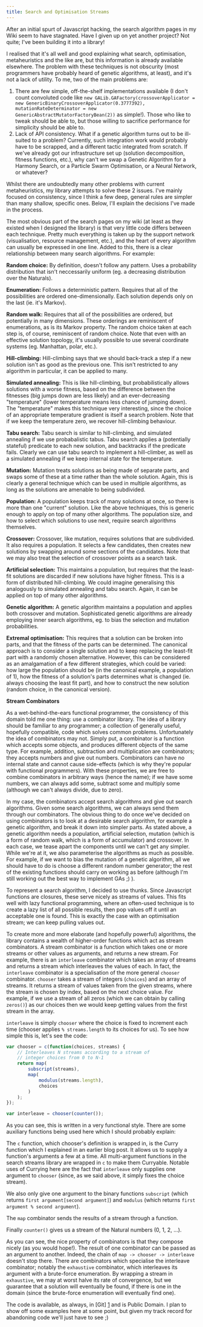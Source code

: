 ```yaml
---
title: Search and Optimisation Streams
---
```

After an initial spurt of Javascript hacking, the search algorithm pages in my Wiki seem to have stagnated. Have I given up on yet another project? Not quite; I've been building it into a library!

I realised that it's all well and good explaining what search, optimisation, metaheuristics and the like are, but this information is already available elsewhere. The problem with these techniques is not obscurity (most programmers have probably heard of genetic algorithms, at least), and it's not a lack of utility. To me, two of the main problems are:
  1) There are few simple, off-the-shelf implementations available (I don't count convoluted code like `new GALib.GAFactory(crossoverApplicator = new GenericBinaryCrossoverApplicator(0.3777392), mutationRateDeterminator = new GenericAbstractMutatorFactoryBean(2))` as simple!). Those who like to tweak should be able to, but those willing to sacrifice performance for simplicity should be able to.
  2) Lack of API consistency. What if a genetic algorithm turns out to be ill-suited to a problem? Currently, such integration work would probably have to be scrapped, and a different tactic integrated from scratch. If we've already got our infrastructure set up (solution decomposition, fitness functions, etc.), why can't we swap a Genetic Algorithm for a Harmony Search, or a Particle Swarm Optimisation, or a Neural Network, or whatever?

Whilst there are undoubtedly many other problems with current metaheuristics, my library attempts to solve these 2 issues. I've mainly focused on consistency, since I think a few deep, general rules are simpler than many shallow, specific ones. Below, I'll explain the decisions I've made in the process.

The most obvious part of the search pages on my wiki (at least as they existed when I designed the library) is that very little code differs between each technique. Pretty much everything is taken up by the support network (visualisation, resource management, etc.), and the heart of every algorithm can usually be expressed in one line. Added to this, there is a clear relationship between many search algorithms. For example:


**Random choice:** By definition, doesn't follow any pattern. Uses a probability distribution that isn't neccessarily uniform (eg. a decreasing distribution over the Naturals).

**Enumeration:** Follows a deterministic pattern. Requires that all of the possibilities are ordered one-dimensionally. Each solution depends only on the last (ie. it's Markov).

**Random walk:** Requires that all of the possibilities are ordered, but potentially in many dimensions. These orderings are reminiscent of enumerations, as is its Markov property. The random choice taken at each step is, of course, reminiscent of random choice. Note that even with an effective solution topology, it's usually possible to use several coordinate systems (eg. Manhattan, polar, etc.).

**Hill-climbing:** Hill-climbing says that we should back-track a step if a new solution isn't as good as the previous one. This isn't restricted to any algorithm in particular, it can be applied to many.

**Simulated annealing:** This is like hill-climbing, but probabilistically allows solutions with a worse fitness, based on the difference between the fitnesses (big jumps down are less likely) and an ever-decreasing "temperature" (lower temperature means less chance of jumping down). The "temperature" makes this technique very interesting, since the choice of an appropriate temperature gradient is itself a search problem. Note that if we keep the temperature zero, we recover hill-climbing behaviour.

**Tabu search:** Tabu search is similar to hill-climbing, and simulated annealing if we use probabalistic tabus. Tabu search applies a (potentially stateful) predicate to each new solution, and backtracks if the predicate fails. Clearly we can use tabu search to implement a hill-climber, as well as a simulated annealing if we keep internal state for the temperature.

**Mutation:** Mutation treats solutions as being made of separate parts, and swaps some of these at a time rather than the whole solution. Again, this is clearly a general technique which can be used in multiple algorithms, as long as the solutions are amenable to being subdivided.

**Population:** A population keeps track of many solutions at once, so there is more than one "current" solution. Like the above techniques, this is generic enough to apply on top of many other algorithms. The population size, and how to select which solutions to use next, require search algorithms themselves.

**Crossover:** Crossover, like mutation, requires solutions that are subdivided. It also requires a population. It selects a few candidates, then creates new solutions by swapping around some sections of the candidates. Note that we may also treat the selection of crossover points as a search task.

**Artificial selection:** This maintains a population, but requires that the least-fit solutions are discarded if new solutions have higher fitness. This is a form of distributed hill-climbing. We could imagine generalising this analogously to simulated annealing and tabu search. Again, it can be applied on top of many other algorithms.

**Genetic algorithm:** A genetic algorithm maintains a population and applies both crossover and mutation. Sophisticated genetic algorithms are already employing inner search algorithms, eg. to bias the selection and mutation probabilities.

**Extremal optimisation:** This requires that a solution can be broken into parts, and that the fitness of the parts can be determined. The canonical approach is to consider a single solution and to keep replacing the least-fit part with a randomly chosen alternative. However, this can be considered as an amalgamation of a few different strategies, which could be varied: how large the population should be (in the canonical example, a population of 1), how the fitness of a solution's parts determines what is changed (ie. always choosing the least fit part), and how to construct the new solution (random choice, in the canonical version).

**Stream Combinators**

As a wet-behind-the-ears functional programmer, the consistency of this domain told me one thing: use a combinator library. The idea of a library should be familiar to any programmer; a collection of generally useful, hopefully compatible, code which solves common problems. Unfortunately the idea of combinators may not. Simply put, a combinator is a function which accepts some objects, and produces different objects of the same type. For example, addition, subtraction and multiplication are combinators; they accepts numbers and give out numbers. Combinators can have no internal state and cannot cause side-effects (which is why they're popular with functional programmers). With these properties, we are free to combine combinators in arbitrary ways (hence the name); if we have some numbers, we can always add some, subtract some and multiply some (although we can't always divide, due to zero).

In my case, the combinators accept search algorithms and give out search algorithms. Given some search algorithms, we can always send them through our combinators. The obvious thing to do once we've decided on using combinators is to look at a desirable search algorithm, for example a genetic algorithm, and break it down into simpler parts. As stated above, a genetic algorithm needs a population, artificial selection, mutation (which is a form of random walk, which is a form of accumulator) and crossover. In each case, we tease apart the components until we can't get any simpler. While we're at it, we also parameterise the algorithms as much as possible. For example, if we want to bias the mutation of a genetic algorithm, all we should have to do is choose a different random number generator; the rest of the existing functions should carry on working as before (although I'm still working out the best way to implement GAs ;) ).

To represent a search algorithm, I decided to use thunks. Since Javascript functions are closures, these serve nicely as streams of values. This fits well with lazy functional programming, where an often-used technique is to create a lazy list of all possible results, then pop values off it until an acceptable one is found. This is exactly the case with an optimisation stream; we can keep pulling values out.

To create more and more elaborate (and hopefully powerful) algorithms, the library contains a wealth of higher-order functions which act as stream combinators. A stream combinator is a function which takes one or more streams or other values as arguments, and returns a new stream. For example, there is an `interleave` combinator which takes an array of streams and returns a stream which interleaves the values of each. In fact, the `interleave` combinator is a specialisation of the more general `chooser` combinator. `chooser` takes a stream of integers (`choices`) and an array of streams. It returns a stream of values taken from the given streams, where the stream is chosen by index, based on the next choice value. For example, if we use a stream of all zeros (which we can obtain by calling `zeros()`) as our choices then we would keep getting values from the first stream in the array.

`interleave` is simply `chooser` where the choice is fixed to increment each time (chooser applies `% streams.length` to its choices for us). To see how simple this is, let's see the code:

```javascript
var chooser = c(function(choices, streams) {
    // Interleaves N streams according to a stream of
    // integer choices from 0 to N-1
    return map(
        subscript(streams),
        map(
            modulus(streams.length),
            choices
        )
    );
});

var interleave = chooser(counter());
```

As you can see, this is written in a very functional style. There are some auxiliary functions being used here which I should probably explain:

The `c` function, which chooser's definition is wrapped in, is the Curry function which I explained in an earlier blog post. It allows us to supply a function's arguments a few at a time. All multi-argument functions in the search streams library are wrapped in `c` to make them Curryable. Notable uses of Currying here are the fact that `interleave` only supplies one argument to `chooser` (since, as we said above, it simply fixes the choice stream).

We also only give one argument to the binary functions `subscript` (which returns `first argument[second argument]`) and `modulus` (which returns `first argument % second argument`).

The `map` combinator sends the results of a stream through a function.

Finally `counter()` gives us a stream of the Natural numbers (0, 1, 2, ...).

As you can see, the nice property of combinators is that they compose nicely (as you would hope!). The result of one combinator can be passed as an argument to another. Indeed, the chain of `map -> chooser -> interleave` doesn't stop there. There are combinators which specialise the interleave combinator; notably the `exhaustive` combinator, which interleaves its argument with a brute-force enumeration. By wrapping a stream in `exhaustive`, we may at worst halve its rate of convergence, but we guarantee that a solution will eventually be found, if there is one in the domain (since the brute-force enumeration will eventually find one).

The code is available, as always, in [Git] [1] and is Public Domain. I plan to show off some examples here at some point, but given my track record for abandoning code we'll just have to see ;)

[1]: http://chriswarbo.net/git/search-optimisation-streams
